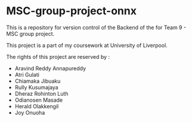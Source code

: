 # MSC-group-project-onnx

This is a repository for version control of the Backend of the for Team 9 - MSC group project.

This project is a part of my coursework at University of Liverpool.

The rights of this project are reserved by :
- Aravind Reddy Annapureddy 
- Atri Gulati 
- Chiamaka Jibuaku
- Rully Kusumajaya 
- Dheraz Rohinton Luth 
- Odianosen Masade 
- Herald Olakkengil 
- Joy Onuoha
